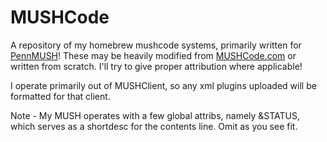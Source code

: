 # MUSHCode
A repository of my homebrew mushcode systems, primarily written for [PennMUSH](https://github.com/pennmush/pennmush)! These may be heavily modified from [MUSHCode.com](https://mushcode.com) or written from scratch. I'll try to give proper attribution where applicable!

I operate primarily out of MUSHClient, so any xml plugins uploaded will be formatted for that client.

Note - My MUSH operates with a few global attribs, namely &STATUS, which serves as a shortdesc for the contents line. Omit as you see fit.
